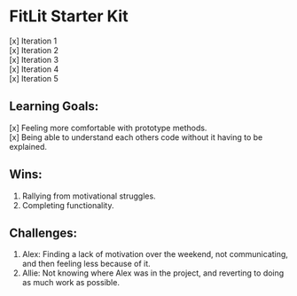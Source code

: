 # FitLit Starter Kit  

[x] Iteration 1  
[x] Iteration 2  
[x] Iteration 3  
[x] Iteration 4  
[x] Iteration 5  

## Learning Goals:  

[x] Feeling more comfortable with prototype methods.  
[x] Being able to understand each others code without it having to be explained.  

## Wins:  

1. Rallying from motivational struggles.  
2. Completing functionality.  

## Challenges:    

1. Alex: Finding a lack of motivation over the weekend, not communicating, and then feeling less because of it.  
2. Allie: Not knowing where Alex was in the project, and reverting to doing as much work as possible.  

